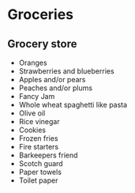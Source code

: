 # Groceries

## Grocery store

- Oranges
- Strawberries and blueberries
- Apples and/or pears
- Peaches and/or plums
- Fancy Jam
- Whole wheat spaghetti like pasta
- Olive oil
- Rice vinegar
- Cookies
- Frozen fries
- Fire starters
- Barkeepers friend
- Scotch guard
- Paper towels
- Toilet paper
